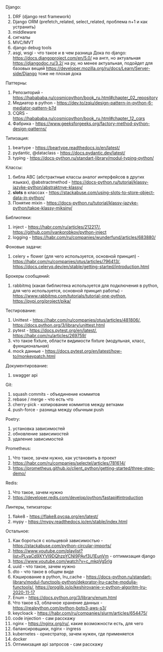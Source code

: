 Django:
  1. DRF (django rest framework)
  2. Django ORM (prefetch_related, select_related, проблема n+1 и как устранить)
  3. middleware
  4. сигналы
  5. MVC/MVT
  6. django debug tools
  7. asgi, wsgi - что такое и в чем разница
  Дока по django: 
https://docs.djangoproject.com/en/5.0/ на англ, но актуальная
https://djangodoc.ru/3.2/ на ру, но менее актуальная, подойдет для базовых вещей
https://developer.mozilla.org/ru/docs/Learn/Server-side/Django тоже не плохая дока

Паттерны:
  1. Репозиторий - https://habababa.ru/cosmicpython/book_ru.html#chapter_02_repository
  2. Медиатор в python - https://dev.to/zqiu/design-pattern-in-python-6-mediator-pattern-b7d
  3. CQRS - https://habababa.ru/cosmicpython/book_ru.html#chapter_12_cqrs
  4. Фабрика - https://www.geeksforgeeks.org/factory-method-python-design-patterns/

Типизация:
  1. beartype - https://beartype.readthedocs.io/en/latest/
  2. pydantic, @dataclass - https://docs.pydantic.dev/latest/
  3. typing - https://docs-python.ru/standart-library/modul-typing-python/

Классы:
  1. библа ABC (абстрактные классы аналог интерфейсов в других языках), @abstractmethod - https://docs-python.ru/tutorial/klassy-jazyke-python/abstraktnye-klassy/
  2. __slots__ в классах - https://stackabuse.com/using-slots-to-store-object-data-in-python/
  3. Понятие mixin - https://docs-python.ru/tutorial/klassy-jazyke-python/takoe-klassy-miksiny/

Библиотеки:
  1. inject - https://habr.com/ru/articles/212217/, https://github.com/ivankorobkov/python-inject
  2. logging - https://habr.com/ru/companies/wunderfund/articles/683880/

Фоновые задачи:
  1. celery + flower (для чего используется, основной принцип) - https://habr.com/ru/companies/otus/articles/796413/, https://docs.celeryq.dev/en/stable/getting-started/introduction.html

Брокеры сообщений:
  1. rabbitmq (какая библиотека используется для подключения в python, для чего используется, основной принцип работы) - https://www.rabbitmq.com/tutorials/tutorial-one-python, https://pypi.org/project/pika/

Тестирование:
  1. Unittest - https://habr.com/ru/companies/otus/articles/481806/, https://docs.python.org/3/library/unittest.html
  2. pytest - https://docs.pytest.org/en/latest/, https://habr.com/ru/articles/269759/
  3. что такое fixture, области видимости fixture (модульная, класс, фукнциональная)
  4. mock данные - https://docs.pytest.org/en/latest/how-to/monkeypatch.html

Документирование:
  1. swagger api

Git:
  1. squash commits - объединение коммитов
  2. rebase / merge - что есть что
  3. cherry-pick - копирование коммитов между ветками
  4. push-force - разница между обычным push

Poetry:
  1. установка зависимостей
  2. обновление зависимостей
  3. удаление зависимостей

Prometheus:
  1. Что такое, зачем нужно, как установить в проект
  2. https://habr.com/ru/companies/selectel/articles/781614/
  3. https://prometheus.github.io/client_python/getting-started/three-step-demo/

Redis:
  1. Что такое, зачем нужно
  2. https://developer.redis.com/develop/python/fastapi#introduction

Линтеры, типизаторы:
  1. flake8 - https://flake8.pycqa.org/en/latest/
  2. mypy - https://mypy.readthedocs.io/en/stable/index.html

Остальное:
  1. Как бороться с кольцевой зависимостью - https://stackabuse.com/python-circular-imports/
  2. https://www.youtube.com/playlist?list=PLyaCd9XYVI9DQhzpYCNI9PAvf3U1EunVm - оптимизация django
  3. https://www.youtube.com/watch?v=c_mkpVg5rlg
  4. uuid - что такое, зачем нужно
  5. dto - что такое в общем виде
  6. Кэширование в python, lru_cache - https://docs-python.ru/standart-library/modul-functools-python/dekorator-lru-cache-modulja-functools/, https://proglib.io/p/keshirovanie-v-python-algoritm-lru-2020-11-17
  7. Enum - https://docs.python.org/3/library/enum.html
  8. Что такое s3, облачное хранение данных - https://realpython.com/python-boto3-aws-s3/
  9. keycloack - https://habr.com/ru/companies/slurm/articles/654475/
  10. code injection - сам расскажу
  11. nginx - https://nginx.org/ru/, какие возможности есть, для чего
  12. балансировщики, nginx - ingress
  13. kubernetes - оркестратор, зачем нужен, где применяется
  14. docker
  15. Оптимизация api запросов - сам расскажу
